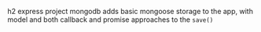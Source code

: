 h2 express project mongodb
adds basic mongoose storage to the app, with model and both callback and promise approaches to the `save()` 
